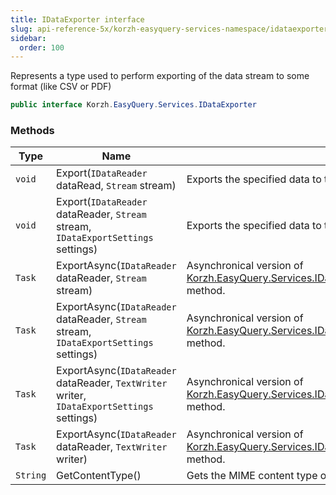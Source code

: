 ```yaml
---
title: IDataExporter interface
slug: api-reference-5x/korzh-easyquery-services-namespace/idataexporter-interface
sidebar:
  order: 100
---
```


Represents a type used to perform exporting of the data stream to some format (like CSV or PDF)
```csharp
public interface Korzh.EasyQuery.Services.IDataExporter

```

### Methods

| Type | Name | Description | 
| --- | --- | --- | 
| `void` | Export(`IDataReader` dataRead, `Stream` stream) | Exports the specified data to the stream. | 
| `void` | Export(`IDataReader` dataReader, `Stream` stream, `IDataExportSettings` settings) | Exports the specified data to the stream. | 
| `Task` | ExportAsync(`IDataReader` dataReader, `Stream` stream) | Asynchronical version of [Korzh.EasyQuery.Services.IDataExporter.Export(System.Data.IDataReader,System.IO.Stream)](/easyquery/docs/api-reference-5x/korzh-easyquery-services-namespace/idataexporter-interface) method. | 
| `Task` | ExportAsync(`IDataReader` dataReader, `Stream` stream, `IDataExportSettings` settings) | Asynchronical version of [Korzh.EasyQuery.Services.IDataExporter.Export(System.Data.IDataReader,System.IO.Stream)](/easyquery/docs/api-reference-5x/korzh-easyquery-services-namespace/idataexporter-interface) method. | 
| `Task` | ExportAsync(`IDataReader` dataReader, `TextWriter` writer, `IDataExportSettings` settings) | Asynchronical version of [Korzh.EasyQuery.Services.IDataExporter.Export(System.Data.IDataReader,System.IO.Stream)](/easyquery/docs/api-reference-5x/korzh-easyquery-services-namespace/idataexporter-interface) method. | 
| `Task` | ExportAsync(`IDataReader` dataReader, `TextWriter` writer) | Asynchronical version of [Korzh.EasyQuery.Services.IDataExporter.Export(System.Data.IDataReader,System.IO.Stream)](/easyquery/docs/api-reference-5x/korzh-easyquery-services-namespace/idataexporter-interface) method. | 
| `String` | GetContentType() | Gets the MIME content type of the exporting format. |
